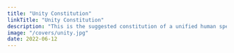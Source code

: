 ```yaml
---
title: "Unity Constitution"
linkTitle: "Unity Constitution"
description: "This is the suggested constitution of a unified human species"
image: "/covers/unity.jpg"
date: 2022-06-12
---
```

